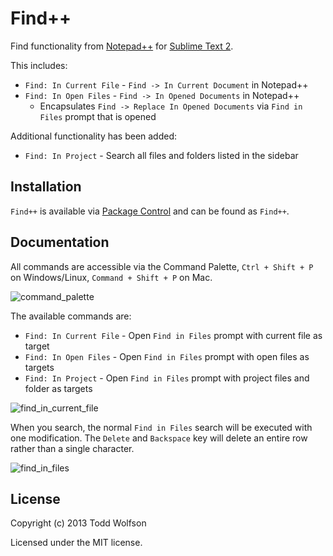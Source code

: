 # Find++

Find functionality from [Notepad++][npp] for [Sublime Text 2][subl].

[npp]: http://notepad-plus-plus.org/
[subl]: http://www.sublimetext.com/2

This includes:

- `Find: In Current File` - `Find -> In Current Document` in Notepad++
- `Find: In Open Files` - `Find -> In Opened Documents` in Notepad++
    - Encapsulates `Find -> Replace In Opened Documents` via `Find in Files` prompt that is opened

Additional functionality has been added:

- `Find: In Project` - Search all files and folders listed in the sidebar

## Installation
`Find++` is available via [Package Control][pkg-ctrl] and can be found as `Find++`.

[pkg-ctrl]: http://wbond.net/sublime_packages/package_control

## Documentation
All commands are accessible via the Command Palette, `Ctrl + Shift + P` on Windows/Linux, `Command + Shift + P` on Mac.

![command_palette](https://f.cloud.github.com/assets/902488/279674/a552365a-9134-11e2-8c89-603fbb89b606.png)

The available commands are:

- `Find: In Current File` - Open `Find in Files` prompt with current file as target
- `Find: In Open Files` - Open `Find in Files` prompt with open files as targets
- `Find: In Project` - Open `Find in Files` prompt with project files and folder as targets

![find_in_current_file](https://f.cloud.github.com/assets/902488/279675/aa312f96-9134-11e2-8d9e-bad526b3745a.png)

When you search, the normal `Find in Files` search will be executed with one modification. The `Delete` and `Backspace` key will delete an entire row rather than a single character.

![find_in_files](https://f.cloud.github.com/assets/902488/279676/acdae412-9134-11e2-9c3d-10cdaaa6daff.png)

## License
Copyright (c) 2013 Todd Wolfson

Licensed under the MIT license.
